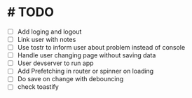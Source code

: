 # \# TODO

- [ ]  Add loging and logout
- [ ]  Link user with notes
- [ ]  Use tostr to inform user about problem instead of console
- [ ]  Handle user changing page without saving data
- [ ] User devserver to run app
- [ ] Add Prefetching in router or spinner on loading
- [ ] Do save on change with debouncing
- [ ] check toastify